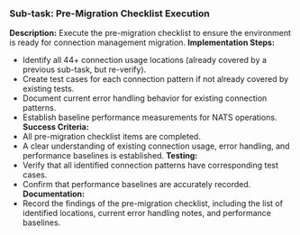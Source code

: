 ### Sub-task: Pre-Migration Checklist Execution
**Description:** Execute the pre-migration checklist to ensure the environment is ready for connection management migration.
**Implementation Steps:**
- Identify all 44+ connection usage locations (already covered by a previous sub-task, but re-verify).
- Create test cases for each connection pattern if not already covered by existing tests.
- Document current error handling behavior for existing connection patterns.
- Establish baseline performance measurements for NATS operations.
**Success Criteria:**
- All pre-migration checklist items are completed.
- A clear understanding of existing connection usage, error handling, and performance baselines is established.
**Testing:**
- Verify that all identified connection patterns have corresponding test cases.
- Confirm that performance baselines are accurately recorded.
**Documentation:**
- Record the findings of the pre-migration checklist, including the list of identified locations, current error handling notes, and performance baselines.